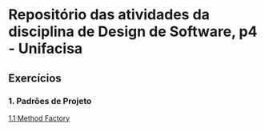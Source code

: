 # Repositório das atividades da disciplina de Design de Software, p4 - Unifacisa


## Exercícios
     
### 1. Padrões de Projeto  
[1.1 Method Factory](MethodFactory/01.md)
